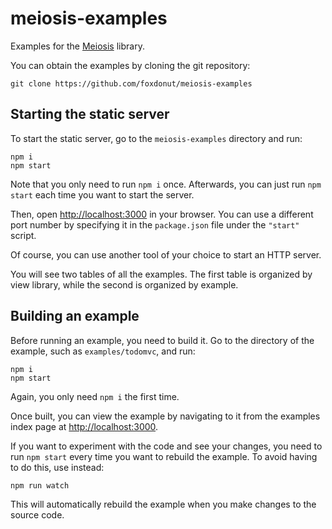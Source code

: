 # meiosis-examples

Examples for the [Meiosis](http://github.com/foxdonut/meiosis) library.

You can obtain the examples by cloning the git repository:

```
git clone https://github.com/foxdonut/meiosis-examples
```

## Starting the static server

To start the static server, go to the `meiosis-examples` directory and run:

```
npm i
npm start
```

Note that you only need to run `npm i` once. Afterwards, you can just run `npm start` each time you want to start the server.

Then, open [http://localhost:3000](http://localhost:3000) in your browser. You can use a different port number by specifying it in the `package.json`
file under the `"start"` script.

Of course, you can use another tool of your choice to start an HTTP server.

You will see two tables of all the examples. The first table is organized by view library, while the second is organized by example.

## Building an example

Before running an example, you need to build it. Go to the directory of the example, such as `examples/todomvc`, and run:

```
npm i
npm start
```

Again, you only need `npm i` the first time.

Once built, you can view the example by navigating to it from the examples index page at [http://localhost:3000](http://localhost:3000).

If you want to experiment with the code and see your changes, you need to run `npm start` every time you want to rebuild the example. To avoid
having to do this, use instead:

```
npm run watch
```

This will automatically rebuild the example when you make changes to the source code.
